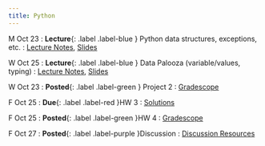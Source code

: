 ```yaml
---
title: Python
---
```


M Oct 23
: **Lecture**{: .label .label-blue } Python data structures, exceptions, etc.
  : [Lecture Notes]({{site.baseurl}}/lectures/07/), [Slides](https://docs.google.com/presentation/d/1z3LWTh1nXAQzhTgOgu2DJ9d3ateNraii/edit?usp=sharing&ouid=105191304448844839665&rtpof=true&sd=true)


W Oct 25
: **Lecture**{: .label .label-blue } Data Palooza (variable/values, typing)
  : [Lecture Notes]({{site.baseurl}}/lectures/08/), [Slides](https://docs.google.com/presentation/d/1X4yLolUTf-gsfz2KTZnAbyowBXecFfwd/edit?usp=drive_link&ouid=105191304448844839665&rtpof=true&sd=true)


W Oct 23
: **Posted**{: .label .label-green } Project 2
  : [Gradescope](https://www.gradescope.com/courses/626344/assignments/3573936)

F Oct 25
: **Due**{: .label .label-red }HW 3
  : [Solutions](https://docs.google.com/document/d/1qCsl7-Pdx3aefuXwIEcWWcdV3hsvc4Mx6PkEwvD0xhY/edit?usp=drive_link)

F Oct 25
: **Posted**{: .label .label-green }HW 4
  : [Gradescope](https://www.gradescope.com/courses/626344/assignments/3550828)


F Oct 27
: **Posted**{: .label .label-purple }Discussion
  : [Discussion Resources](https://drive.google.com/drive/folders/1TBOqhuq2-JFEcW0KNkbnC6UXtpGUsATe?usp=drive_link)